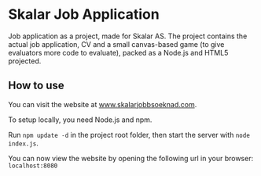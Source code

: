# Skalar Job Application

Job application as a project, made for Skalar AS.
The project contains the actual job application, CV and a small canvas-based
game (to give evaluators more code to evaluate), packed as a Node.js and HTML5
projected.

## How to use

You can visit the website at www.skalarjobbsoeknad.com.

To setup locally, you need Node.js and npm.

Run `npm update -d` in the project root folder, then start the server with
`node index.js`.

You can now view the website by opening the following url in your browser:
`localhost:8080`
